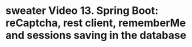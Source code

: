# sweater Video 13. Spring Boot: reCaptcha, rest client, rememberMe and sessions saving in the database
